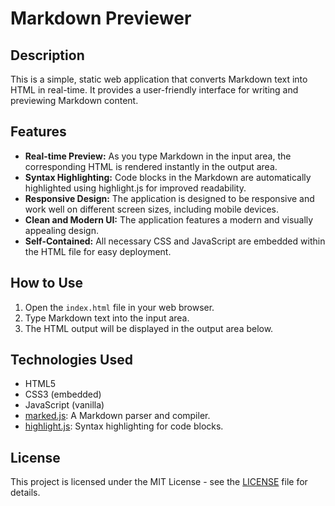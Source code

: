 # Markdown Previewer

## Description

This is a simple, static web application that converts Markdown text into HTML in real-time. It provides a user-friendly interface for writing and previewing Markdown content.

## Features

-   **Real-time Preview:** As you type Markdown in the input area, the corresponding HTML is rendered instantly in the output area.
-   **Syntax Highlighting:** Code blocks in the Markdown are automatically highlighted using highlight.js for improved readability.
-   **Responsive Design:** The application is designed to be responsive and work well on different screen sizes, including mobile devices.
-   **Clean and Modern UI:** The application features a modern and visually appealing design.
-   **Self-Contained:** All necessary CSS and JavaScript are embedded within the HTML file for easy deployment.

## How to Use

1.  Open the `index.html` file in your web browser.
2.  Type Markdown text into the input area.
3.  The HTML output will be displayed in the output area below.

## Technologies Used

-   HTML5
-   CSS3 (embedded)
-   JavaScript (vanilla)
-   [marked.js](https://github.com/markedjs/marked): A Markdown parser and compiler.
-   [highlight.js](https://highlightjs.org/): Syntax highlighting for code blocks.

## License

This project is licensed under the MIT License - see the [LICENSE](LICENSE) file for details.